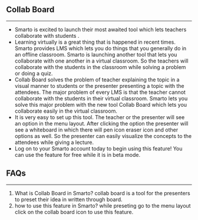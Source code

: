 ## Collab Board

---

- Smarto is excited to launch their most awaited tool which lets teachers collaborate with students .
- Learning virtually is a great thing that is happened in recent times. Smarto provides LMS which lets you do things that you generally do in an offline classroom. Smarto is launching another tool that lets you collaborate with one another in a virtual classroom. So the teachers will collaborate with the students in the classroom while solving a problem or doing a quiz.
- Collab Board solves the problem of teacher explaining the topic in a visual manner to students or the presenter presenting a topic with the attendees. The major problem of every LMS is that the teacher cannot collaborate with the students in their virtual classroom. Smarto lets you solve this major problem with the new tool Collab Board which lets you collaborate easily in the virtual classroom.
- It is very easy to set up this tool. The teacher or the presenter will see an option in the menu layout. After clicking the option the presenter will see a whiteboard in which there will pen icon eraser icon and other options as well. So the presenter can easily visualize the concepts to the attendees while giving a lecture.
- Log on to your Smarto account today to begin using this feature! You can use the feature for free while it is in beta mode.

## FAQs

---

1. What is Collab Board in Smarto?
   collab board is a tool for the presenters to preset their idea in written through board.
2. how to use this feature in Smarto?
   while preseting go to the menu layout click on the collab board icon to use this feature.
